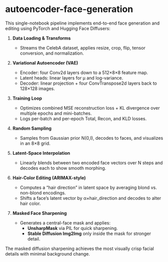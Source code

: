 # autoencoder-face-generation

This single-notebook pipeline implements end-to-end face generation and editing using PyTorch and Hugging Face Diffusers:

1. **Data Loading & Transforms**

   - Streams the CelebA dataset, applies resize, crop, flip, tensor conversion, and normalization.

2. **Variational Autoencoder (VAE)**

   - Encoder: four Conv2d layers down to a 512×8×8 feature map.
   - Latent heads: linear layers for μ and log-variance.
   - Decoder: linear projection + four ConvTranspose2d layers back to 128×128 images.

3. **Training Loop**

   - Optimizes combined MSE reconstruction loss + KL divergence over multiple epochs and mini-batches.
   - Logs per-batch and per-epoch Total, Recon, and KLD losses.

4. **Random Sampling**

   - Samples from Gaussian prior N(0,I), decodes to faces, and visualizes in an 8×8 grid.

5. **Latent-Space Interpolation**

   - Linearly blends between two encoded face vectors over N steps and decodes each to show smooth morphing.

6. **Hair-Color Editing (ARIMAX-style)**

   - Computes a “hair direction” in latent space by averaging blond vs. non-blond encodings.
   - Shifts a face’s latent vector by α×hair_direction and decodes to alter hair color.

7. **Masked Face Sharpening**
   - Generates a central-face mask and applies:
     - **UnsharpMask** via PIL for quick sharpening.
     - **Stable Diffusion Img2Img** only inside the mask for stronger detail.

The masked diffusion sharpening achieves the most visually crisp facial details with minimal background change.
